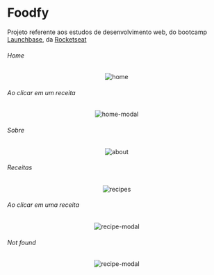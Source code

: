 <h1>Foodfy</h1>
<p>Projeto referente aos estudos de desenvolvimento web, do bootcamp <a href="https://rocketseat.com.br/launchbase">Launchbase</a>, da <a href="https://rocketseat.com.br">Rocketseat</a></p>

<h6>Home</h6>
<p style="text-align:center">
  <img src="https://github.com/miroswd/Foodfy/blob/master/assets/home.png" alt="home">
</p>

<h6>Ao clicar em um receita</h6>

<p style="text-align:center">
  <img src="https://github.com/miroswd/Foodfy/blob/master/assets/home-modal.png" alt="home-modal">
</p>

<h6>Sobre</h6>
<p style="text-align:center">
  <img src="https://github.com/miroswd/Foodfy/blob/master/assets/about.png" alt="about">
</p>

<h6>Receitas</h6>
<p style="text-align:center">
  <img src="https://github.com/miroswd/Foodfy/blob/master/assets/recipes.png" alt="recipes">
</p>

<h6>Ao clicar em uma receita</h6>
<p style="text-align:center">
  <img src="https://github.com/miroswd/Foodfy/blob/master/assets/recipe-modal.png" alt="recipe-modal">
</p>

<h6>Not found</h6>
<p style="text-align:center">
  <img src="https://github.com/miroswd/Foodfy/blob/master/assets/not-found.png" alt="recipe-modal">
</p>

